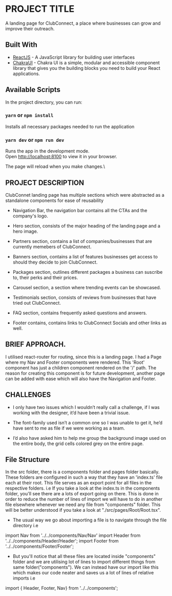 # PROJECT TITLE

A landing page for ClubConnect, a place where businesses can grow and improve their outreach.

## Built With

- [ReactJS](https://beta.reactjs.org/) - A JavaScript library for building user interfaces
- [ChakraUI](https://chakra-ui.com/) - Chakra UI is a simple, modular and accessible component library that gives you the building blocks you need to build your React applications.

## Available Scripts

In the project directory, you can run:

### `yarn` or `npm install`

Installs all necessary packages needed to run the application

### `yarn dev` or `npm run dev`

Runs the app in the development mode.\
Open [http://localhost:8100](http://localhost:5173) to view it in your browser.

The page will reload when you make changes.\

## PROJECT DESCRIPTION

ClubConnet landing page has multiple sections which were abstracted as a standalone components for ease of reusability

- Navigation Bar, the navigation bar contains all the CTAs and the company's logo.

- Hero section, consists of the major heading of the landing page and a hero image.

- Partners section, contains a list of companies/businesses that are currently memebers of ClubConnect.

- Banners section, contains a list of features businesses get access to should they decide to join ClubConnect.

- Packages section, outlines different packages a business can suscribe to, their perks and their prices.

- Carousel section, a section where trending events can be showcased.

- Testimonials section, consists of reviews from businesses that have tried out ClubConnect.

- FAQ section, contains frequently asked questions and answers.

- Footer contains, contains links to ClubConnect Socials and other links as well.

## BRIEF APPROACH.

I utilised react-router for routing, since this is a landing page. I had a <Root/> Page where my Nav and Footer components were rendered. This 'Root' component has just a children component <Home/> rendered on the '/' path. The reason for creating this <Root/> component is for future development, another page can be added with ease which will also have the Navigation and Footer.

## CHALLENGES

- I only have two issues which I wouldn’t really call a challenge, if I was working with the designer, it’d have been a trivial issue.

- The font-family used isn’t a common one so I was unable to get it, he’d have sent to me as file if we were working as a team.

- I’d also have asked him to help me group the background image used on the entire body, the grid cells colored grey on the entire page.

## File Structure

In the src folder, there is a components folder and pages folder basically. These folders are configured in such a way that they have an 'index.ts' file each at their root. This file serves as an export point for all files in the respective folders. i.e If you take a look at the index.ts in the components folder, you'll see there are a lots of export going on there. This is done in order to reduce the number of lines of import we will have to do in another file elsewhere whenever we need any file from "components" folder. This will be better understood if you take a look at "./src/pages/Root/Root.tsx".

- The usual way we go about importing a file is to navigate through the file directory i.e

import Nav from '../../components/Nav/Nav'
import Header from '../../components/Header/Header';
import Footer from '../../components/Footer/Footer';

- But you'll notice that all these files are located inside "components" folder and we are utilising lot of lines to import different things from same folder("components"). We can instead have our import like this which makes our code neater and saves us a lot of lines of relative imports i.e

import { Header, Footer, Nav} from '../../components';
